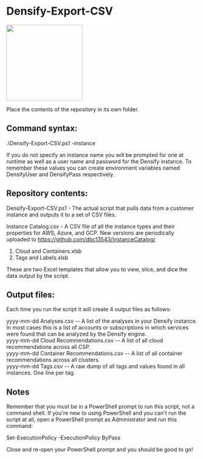 # Densify-Export-CSV

<img src="https://www.densify.com/wp-content/uploads/densify.png" width="200">

Place the contents of the repository in its own folder.  

## Command syntax:

.\Densify-Export-CSV.ps1 -instance <instancename>

If you do not specify an instance name you will be prompted for one at runtime as well as a user name and password for the Densify instance.  To remember these values you can create environment variables named DensifyUser and DensifyPass respectively.  

## Repository contents:

Densify-Export-CSV.ps1 - 
The actual script that pulls data from a customer instance and outputs it to a set of CSV files.

Instance Catalog.csv - 
A CSV file of all the instance types and their properties for AWS, Azure, and GCP.  New versions are periodically uploaded to https://github.com/dbc13543/InstanceCatalog/

1. Cloud and Containers.xlsb
2. Tags and Labels.xlsb

These are two Excel templates that allow you to view, slice, and dice the data output by the script.

## Output files:

Each time you run the script it will create 4 output files as follows:

yyyy-mm-dd <instancename> Analyses.csv -- A list of the analyses in your Densify instance.  In most cases this is a list of accounts or subscriptions in which services were found that can be analyzed by the Densify engine. <br/>
yyyy-mm-dd <instancename> Cloud Recommendations.csv -- A list of all cloud recommendations across all CSP. <br/>
yyyy-mm-dd <instancename> Container Recommendations.csv -- A list of all container recommendations across all clusters. <br/>
yyyy-mm-dd <instancename> Tags.csv -- A raw dump of all tags and values found in all instances.  One line per tag. <br/>

## Notes

Remember that you must be in a PowerShell prompt to run this script, not a command shell.  If you're new to using PowerShell and you can't run the script at all, open a PowerShell prompt as Administrator and run this command:

Set-ExecutionPolicy -ExecutionPolicy ByPass

Close and re-open your PowerShell prompt and you should be good to go!
